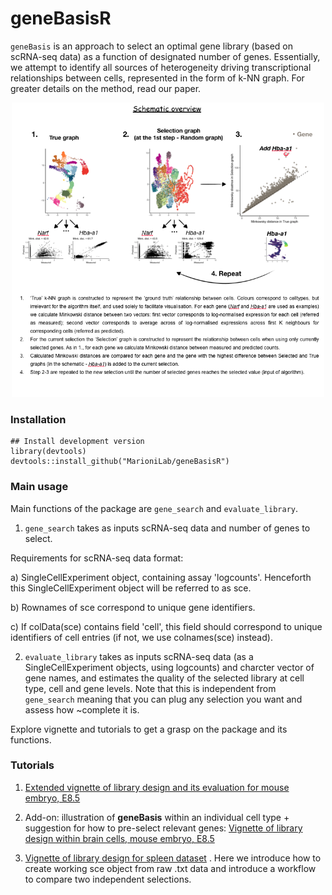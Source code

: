 # geneBasisR

`geneBasis` is an approach to select an optimal gene library (based on scRNA-seq data) as a function of designated number of genes. 
Essentially, we attempt to identify all sources of heterogeneity driving transcriptional relationships between cells, represented in the form of k-NN graph. For greater details on the method, read our paper. 


<p align="center">
  <img src="geneBasis_cartoon.png" width="500">
</p>


### Installation

```
## Install development version
library(devtools)
devtools::install_github("MarioniLab/geneBasisR") 
```

### Main usage

Main functions of the package are `gene_search` and `evaluate_library`.

1. `gene_search` takes as inputs scRNA-seq data and number of genes to select.

Requirements for scRNA-seq data format:

a) SingleCellExperiment object, containing assay 'logcounts'. Henceforth this SingleCellExperiment object will be referred to as sce.

b) Rownames of sce correspond to unique gene identifiers.

c) If colData(sce) contains field 'cell', this field should correspond to unique identifiers of cell entries (if not, we use colnames(sce) instead).

2. `evaluate_library` takes as inputs scRNA-seq data (as a SingleCellExperiment objects, using logcounts) and charcter vector of gene names, and estimates the quality of the selected library at cell type, cell and gene levels. Note that this is independent from `gene_search` meaning that you can plug any selection you want and assess how ~complete it is.


Explore vignette and tutorials to get a grasp on the package and its functions.


### Tutorials

1. [Extended vignette of library design and its evaluation for mouse embryo, E8.5](https://rawcdn.githack.com/MarioniLab/geneBasis_tutorials/ef2d83ae4eaf607c447037dc8981b18d4e7821af/geneBasis_mouseEmbryo_extended.html)

2. Add-on: illustration of **geneBasis** within an individual cell type + suggestion for how to pre-select relevant genes:
[Vignette of library design within brain cells, mouse embryo, E8.5](https://rawcdn.githack.com/MarioniLab/geneBasis_tutorials/ef2d83ae4eaf607c447037dc8981b18d4e7821af/geneBasis_mouseEmbryo_within_celltype.html)

3. [Vignette of library design for spleen dataset](https://rawcdn.githack.com/MarioniLab/geneBasis_tutorials/ef2d83ae4eaf607c447037dc8981b18d4e7821af/geneBasis_spleen.html) . Here we introduce how to create working sce object from raw .txt data and introduce a workflow to compare two independent selections.


